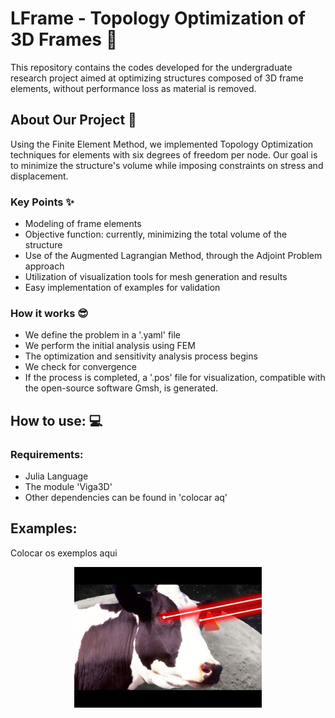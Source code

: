 # LFrame - Topology Optimization of 3D Frames 📐



This repository contains the codes developed for the undergraduate research project aimed at optimizing structures composed of 3D frame elements, without performance loss as material is removed.

## About Our Project :rocket:

Using the Finite Element Method, we implemented Topology Optimization techniques for elements with six degrees of freedom per node. Our goal is to minimize the structure's volume while imposing constraints on stress and displacement.

### Key Points :sparkles:

- Modeling of frame elements
- Objective function: currently, minimizing the total volume of the structure
- Use of the Augmented Lagrangian Method, through the Adjoint Problem approach
- Utilization of visualization tools for mesh generation and results
- Easy implementation of examples for validation

### How it works :sunglasses:

  - We define the problem in a '.yaml' file
  - We perform the initial analysis using FEM
  - The optimization and sensitivity analysis process begins
  - We check for convergence
  - If the process is completed, a '.pos' file for visualization, compatible with the open-source software Gmsh, is generated.

## How to use: :computer:
### Requirements:
- Julia Language
- The module 'Viga3D'
- Other dependencies can be found in 'colocar aq'

## Examples:
Colocar os exemplos aqui

<p align="center">
<img src="./docs/beam.jpeg"  width="300">
</p>
 
